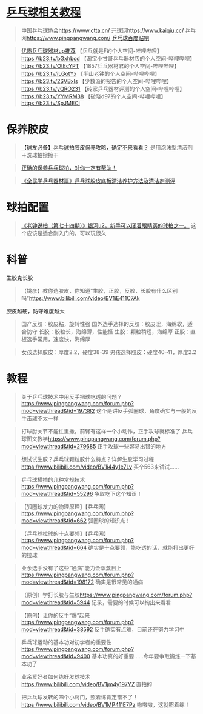 # [乒乓球相关教程](https://github.com/noteMay/blog/issues/33)

> 中国乒乓球协会<https://www.ctta.cn/>
开球网<https://www.kaiqiu.cc/>
乒乓网<https://www.pingpangwang.com/>
[乒乓球百度贴吧](https://tieba.baidu.com/f?kw=%E4%B9%92%E4%B9%93%E7%90%83&ie=utf-8)

> [优质乒乓球器材up推荐](https://www.bilibili.com/video/BV1VS4y167XV)
【乒乓就是F的个人空间-哔哩哔哩】<https://b23.tv/bGxhbcd>
【淘宝小甘哥乒乓器材店的个人空间-哔哩哔哩】<https://b23.tv/OtEcYPT>
【1857乒乓器材君的个人空间-哔哩哔哩】<https://b23.tv/iLGotYx>
【半山老钟的个人空间-哔哩哔哩】<https://b23.tv/2SVBxIs>
【少数派的报告的个人空间-哔哩哔哩】<https://b23.tv/yQRO231>
【砖家乒乓器材评测的个人空间-哔哩哔哩】<https://b23.tv/YYMRM38>
【破晓d97的个人空间-哔哩哔哩】<https://b23.tv/SpJMECi>

# 保养胶皮

> [【球友必备】乒乓球拍胶皮保养攻略，确定不来看看？](https://www.bilibili.com/video/BV1Cu411o7Lb)
是用泡沫型清洁剂＋洗球拍擦擦干

> [正确的保养乒乓球拍，对你一定有帮助！](https://www.bilibili.com/video/BV14Z4y197Xa)

> [《全民学乒乓器材篇》乒乓球胶皮底板清洁养护方法及清洁剂测评](https://www.bilibili.com/video/BV1Qy4y1i7Sm)

# 球拍配置

> [《老钟说拍（第七十四期）》银河u2，新手可以闭着眼睛买的球拍之一。](https://www.bilibili.com/video/BV1LE411n7rs)
这个应该是适合刚入门的，可以玩很久

# 科普

生胶克长胶

> 【姚彦】教你选胶皮，你知道“生胶，正胶，反胶，长胶有什么区别吗”<https://www.bilibili.com/video/BV1iE411C7Ak>

胶皮越硬，防守难度越大

> 国产反胶：胶皮粘，旋转性强
> 国外选手选择的反胶：胶皮涩，海绵软，适合防守
> 长胶：胶粒长，海绵薄，性能怪
> 生胶：颗粒稍短，海绵厚
> 正胶：直板选手常用，速度快，海绵厚

> 女孩选择胶皮：厚度2.2，硬度38-39
> 男孩选择胶皮：硬度40-41，厚度2.2

# 教程

> 关于乒乓球技术中用反手把球吃透的问题？<https://www.pingpangwang.com/forum.php?mod=viewthread&tid=197382>
这个是讲反手弧圈球，角度确实与一般的反手击球不太一样

> 打球肘关节不能往里撇，前臂有这样一个小动作，正手攻球就标准了 乒乓球图文教学<https://www.pingpangwang.com/forum.php?mod=viewthread&tid=279685>
正手攻球一些容易出错的地方

> 想试试生胶？乒乓球颗粒胶什么特点？详解生胶学习过程<https://www.bilibili.com/video/BV1i44y1e7Lv>
买个563来试试……

> 乒乓球横拍的几种常规技术<https://www.pingpangwang.com/forum.php?mod=viewthread&tid=55296>
争取吃下这个知识！

> 【弧圈球发力的物理原理】【乒乓网】<https://www.pingpangwang.com/forum.php?mod=viewthread&tid=662>
弧圈球的知识点！

> 【乒乓球拉球的十点要领】【乒乓网】<https://www.pingpangwang.com/forum.php?mod=viewthread&tid=664>
确实是十点要领，能吃透的话，就能打出更好的拉球

> 业余选手没有了这些“通病”能力会蒸蒸日上<https://www.pingpangwang.com/forum.php?mod=viewthread&tid=198172>
确实是很常见的通病

> （原创）学打长胶与生胶<https://www.pingpangwang.com/forum.php?mod=viewthread&tid=5944>
记录，需要的时候可以掏出来看看

> 【原创】让你的反手“爆”起来<https://www.pingpangwang.com/forum.php?mod=viewthread&tid=38592>
反手确实有点难，目前还在努力学习中

> 乒乓球运动的基本功对初学者的重要性<https://www.pingpangwang.com/forum.php?mod=viewthread&tid=9400>
基本功真的好重要……今年要争取锻炼一下基本功了

> 业余爱好者如何练好发球技术<https://www.bilibili.com/video/BV1jm4y197YZ>
直拍的

> 把乒乓球发转的四个小窍门，照着练肯定错不了！<https://www.bilibili.com/video/BV1MP411E7Pz>
嗷嗷嗷，这就照着练！